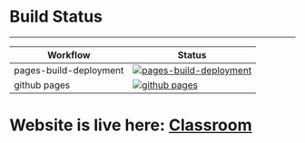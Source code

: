 # Build Status
---

|Workflow | Status|
|---|---|
|pages-build-deployment|[![pages-build-deployment](https://github.com/anir0y/classroom/actions/workflows/pages/pages-build-deployment/badge.svg)](https://github.com/anir0y/classroom/actions/workflows/pages/pages-build-deployment)|
|github pages|[![github pages](https://github.com/anir0y/classroom/actions/workflows/gh-pages.yml/badge.svg)](https://github.com/anir0y/classroom/actions/workflows/gh-pages.yml)|


# Website is live here: [Classroom](https://classroom.anir0y.in)
